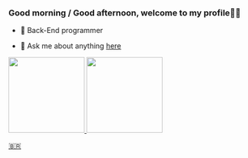 ### Good morning / Good afternoon, welcome to my profile👋👋

- 💼  Back-End programmer 
  
- 💬  Ask me about anything [here](https://github.com/jp-vrr/jp-vrr/issues)

<div>
  <a href="https://github.com/jp-vrr">
  <img height="150em" src="https://github-readme-stats.vercel.app/api?username=jp-vrr&show_icons=true&theme=dark&include_all_commits=true&count_private=true"/>
  <img height="150em" src="https://github-readme-stats.vercel.app/api/top-langs/?username=jp-vrr&layout=compact&langs_count=7&theme=dark"/>
</div>
  
  
🇧🇷

